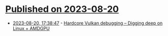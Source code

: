 # [Published on 2023-08-20](index.md)

* [2023-08-20, 17:38:47](https://lobste.rs/s/2ovdpf/hardcore_vulkan_debugging_digging_deep) - [Hardcore Vulkan debugging – Digging deep on Linux + AMDGPU](https://themaister.net/blog/2023/08/20/hardcore-vulkan-debugging-digging-deep-on-linux-amdgpu/)
